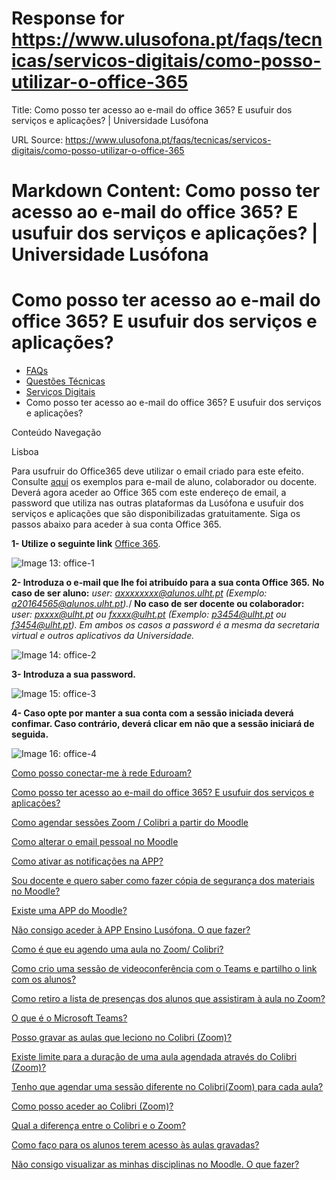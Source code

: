 # Response for https://www.ulusofona.pt/faqs/tecnicas/servicos-digitais/como-posso-utilizar-o-office-365

Title: Como posso ter acesso ao e-mail do office 365? E usufuir dos serviços e aplicações? | Universidade Lusófona

URL Source: https://www.ulusofona.pt/faqs/tecnicas/servicos-digitais/como-posso-utilizar-o-office-365

Markdown Content:
Como posso ter acesso ao e-mail do office 365? E usufuir dos serviços e aplicações? | Universidade Lusófona
===============

 

Como posso ter acesso ao e-mail do office 365? E usufuir dos serviços e aplicações?
===================================================================================

*   [FAQs](https://www.ulusofona.pt/faqs/)
*   [Questões Técnicas](https://www.ulusofona.pt/faqs/tecnicas)
*   [Serviços Digitais](https://www.ulusofona.pt/faqs/tecnicas/servicos-digitais)
*   Como posso ter acesso ao e-mail do office 365? E usufuir dos serviços e aplicações?

[](https://www.ulusofona.pt/)

Conteúdo Navegação

Lisboa

Para usufruir do Office365 deve utilizar o email criado para este efeito. Consulte [aqui](https://www.ulusofona.pt/servicos/office-365) os exemplos para e-mail de aluno, colaborador ou docente. Deverá agora aceder ao Office 365 com este endereço de email, a password que utiliza nas outras plataformas da Lusófona e usufuir dos serviços e aplicações que são disponibilizadas gratuitamente. Siga os passos abaixo para aceder à sua conta Office 365.

**1- Utilize o seguinte link** [Office 365](http://mso365.ulht.pt/).

![Image 13: office-1](https://www.ulusofona.pt/images/office-1_1920.jpg)

**2- Introduza o e-mail que lhe foi atribuído para a sua conta Office 365.** **No caso de ser aluno:** _user: axxxxxxxx@alunos.ulht.pt (Exemplo: a20164565@alunos.ulht.pt)._/ **No caso de ser docente ou colaborador:** _user: pxxxx@ulht.pt ou fxxxx@ulht.pt (Exemplo: p3454@ulht.pt ou f3454@ulht.pt). Em ambos os casos a password é a mesma da secretaria virtual e outros aplicativos da Universidade._

![Image 14: office-2](https://www.ulusofona.pt/images/office-2_1920.jpg)

**3- Introduza a sua password.**

![Image 15: office-3](https://www.ulusofona.pt/images/office-3_1920.jpg)

**4- Caso opte por manter a sua conta com a sessão iniciada deverá confimar. Caso contrário, deverá clicar em não que a sessão iniciará de seguida.**

![Image 16: office-4](https://www.ulusofona.pt/images/office-4_1920.jpg)

[Como posso conectar-me à rede Eduroam?](https://www.ulusofona.pt/faqs/tecnicas/servicos-digitais/como-posso-conectarme-a-rede-eduroam)

[Como posso ter acesso ao e-mail do office 365? E usufuir dos serviços e aplicações?](https://www.ulusofona.pt/faqs/tecnicas/servicos-digitais/como-posso-utilizar-o-office-365)

[Como agendar sessões Zoom / Colibri a partir do Moodle](https://www.ulusofona.pt/faqs/tecnicas/servicos-digitais/como-agendar-sessoes-zoom-colibri-a-partir-do-moodle)

[Como alterar o email pessoal no Moodle](https://www.ulusofona.pt/faqs/tecnicas/servicos-digitais/como-alterar-o-email-pessoal-no-moodle)

[Como ativar as notificações na APP?](https://www.ulusofona.pt/faqs/tecnicas/servicos-digitais/como-ativar-as-notificacoes-na-app)

[Sou docente e quero saber como fazer cópia de segurança dos materiais no Moodle?](https://www.ulusofona.pt/faqs/tecnicas/servicos-digitais/guia-copia-de-seguranca-moodle)

[Existe uma APP do Moodle?](https://www.ulusofona.pt/faqs/tecnicas/servicos-digitais/existe-uma-app-do-moodle)

[Não consigo aceder à APP Ensino Lusófona. O que fazer?](https://www.ulusofona.pt/faqs/tecnicas/servicos-digitais/app-ensino-lusofona-guia-de-resolucao-de-problemas)

[Como é que eu agendo uma aula no Zoom/ Colibri?](https://www.ulusofona.pt/faqs/tecnicas/servicos-digitais/como-e-que-eu-agendo-uma-aula-no-zoom-colibri)

[Como crio uma sessão de videoconferência com o Teams e partilho o link com os alunos?](https://www.ulusofona.pt/faqs/tecnicas/servicos-digitais/como-crio-uma-sessao-de-videoconferencia-com-o-teams-e-partilho-o-link-com-os-alunos)

[Como retiro a lista de presenças dos alunos que assistiram à aula no Zoom?](https://www.ulusofona.pt/faqs/tecnicas/servicos-digitais/como-retiro-a-lista-de-presencas-dos-alunos-que-assistiram-a-aula-no-zoom)

[O que é o Microsoft Teams?](https://www.ulusofona.pt/faqs/tecnicas/servicos-digitais/o-que-e-o-microsoft-teams)

[Posso gravar as aulas que leciono no Colibri (Zoom)?](https://www.ulusofona.pt/faqs/tecnicas/servicos-digitais/posso-gravar-as-aulas-que-leciono-no-colibri-zoom)

[Existe limite para a duração de uma aula agendada através do Colibri (Zoom)?](https://www.ulusofona.pt/faqs/tecnicas/servicos-digitais/existe-limite-para-a-duracao-de-uma-aula-agendada-atraves-do-colibri-zoom)

[Tenho que agendar uma sessão diferente no Colibri(Zoom) para cada aula?](https://www.ulusofona.pt/faqs/tecnicas/servicos-digitais/tenho-que-agendar-uma-sessao-diferente-no-colibrizoom-para-cada-aula)

[Como posso aceder ao Colibri (Zoom)?](https://www.ulusofona.pt/faqs/tecnicas/servicos-digitais/como-posso-aceder-ao-colibri-zoom)

[Qual a diferença entre o Colibri e o Zoom?](https://www.ulusofona.pt/faqs/tecnicas/servicos-digitais/qual-a-diferenca-entre-o-colibri-e-o-zoom)

[Como faço para os alunos terem acesso às aulas gravadas?](https://www.ulusofona.pt/faqs/tecnicas/servicos-digitais/como-faco-para-os-alunos-terem-acesso-as-aulas-gravadas)

[Não consigo visualizar as minhas disciplinas no Moodle. O que fazer?](https://www.ulusofona.pt/faqs/tecnicas/servicos-digitais/nao-consigo-visualizar-as-minhas-disciplinas-no-moodle-o-que-fazer-)

